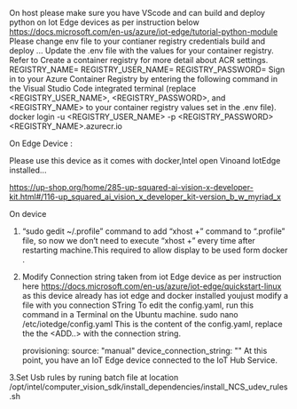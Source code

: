 On host 
  please make sure you have VScode and can build and deploy python on Iot Edge devices as per instruction below
    https://docs.microsoft.com/en-us/azure/iot-edge/tutorial-python-module
  Please change env file to your contianer registry credentials build and deploy ...
  Update the .env file with the values for your container registry. Refer to Create a container registry for more detail about ACR  settings.
        REGISTRY_NAME=<YourAcrUri>
        REGISTRY_USER_NAME=<YourAcrUserName>
        REGISTRY_PASSWORD=<YourAcrPassword>
    Sign in to your Azure Container Registry by entering the following command in the Visual Studio Code integrated terminal (replace <REGISTRY_USER_NAME>, <REGISTRY_PASSWORD>, and <REGISTRY_NAME> to your container registry values set in the .env file).
    docker login -u <REGISTRY_USER_NAME> -p <REGISTRY_PASSWORD> <REGISTRY_NAME>.azurecr.io

On Edge Device :

  Please use this device as it comes with docker,Intel open Vinoand IotEdge installed...

  https://up-shop.org/home/285-up-squared-ai-vision-x-developer-kit.html#/116-up_squared_ai_vision_x_developer_kit-version_b_w_myriad_x


  On device

  1. “sudo gedit ~/.profile”  command to add “xhost +” command to “.profile” file, so now we don’t need to execute “xhost +” every time after restarting machine.This required to allow display to be used form docker .

  2. Modify Connection string taken from iot Edge device as per instruction here https://docs.microsoft.com/en-us/azure/iot-edge/quickstart-linux as this device already has iot edge and docker installed youjust modify a file with you connection STring 
    To edit the config.yaml, run this command in a Terminal on the Ubuntu machine.
      sudo nano /etc/iotedge/config.yaml
    This is the content of the config.yaml, replace the the <ADD..> with the connection string.

        provisioning:
        source: "manual"
        device_connection_string: "<ADD DEVICE CONNECTION STRING HERE>"
    At this point, you have an IoT Edge device connected to the IoT Hub Service.

  3.Set Usb rules by runing batch file at location 
    /opt/intel/computer_vision_sdk/install_dependencies/install_NCS_udev_rules.sh




